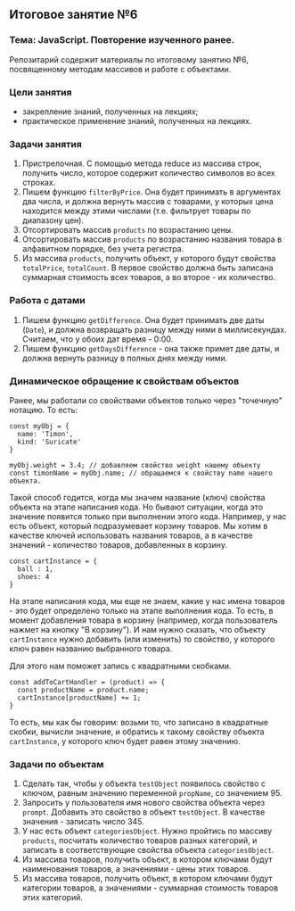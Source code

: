 ## Итоговое занятие №6

### Тема: JavaScript. Повторение изученного ранее.
Репозитарий содержит материалы по итоговому занятию №6, посвященному методам массивов и работе с объектами.

### Цели занятия
- закрепление знаний, полученных на лекциях;
- практическое применение знаний, полученных на лекциях.

### Задачи занятия

1. Пристрелочная. С помощью метода reduce из массива строк, получить число, которое содержит количество символов во всех строках.
2. Пишем функцию `filterByPrice`. Она будет принимать в аргументах два числа, и должна вернуть массив с товарами, у которых цена находится между этими числами (т.е. фильтрует товары по диапазону цен).
3. Отсортировать массив `products` по возрастанию цены.
4. Отсортировать массив `products` по возрастанию названия товара в алфавитном порядке, без учета регистра.
5. Из массива `products`, получить объект, у которого будут свойства `totalPrice`, `totalCount`. В первое свойство должна быть записана суммарная стоимость всех товаров, а во второе - их количество.

### Работа с датами
1. Пишем функцию `getDifference`. Она будет принимать две даты (`Date`), и должна возвращать разницу между ними в миллисекундах. Считаем, что у обоих дат время - 0:00.
2. Пишем функцию `getDaysDifference` - она также примет две даты, и должна вернуть разницу в полных днях между ними.

### Динамическое обращение к свойствам объектов
Ранее, мы работали со свойствами объектов только через "точечную" нотацию. То есть:
```
const myObj = {
  name: 'Timon',
  kind: 'Suricate'
}

myObj.weight = 3.4; // добавляем свойство weight нашему объекту
const timonName = myObj.name; // обращаемся к свойству name нашего объекта.
```

Такой способ годится, когда мы значем название (ключ) свойства объекта на этапе написания кода. Но бывают ситуации, когда это значение появится только при выполнении этого кода. Например, у нас есть объект, который подразумевает корзину товаров. Мы хотим в качестве ключей использовать названия товаров, а в качестве значений - количество товаров, добавленных в корзину.
```
const cartInstance = {
  ball : 1,
  shoes: 4
}
```

На этапе написания кода, мы еще не знаем, какие у нас имена товаров - это будет определено только на этапе выполнения кода. То есть, в момент добавления товара в корзину (например, когда пользователь нажмет на кнопку "В корзину"). И нам нужно сказать, что объекту `cartInstance` нужно добавить (или изменить) то свойство, у которого ключ равен названию выбранного товара.

Для этого нам поможет запись с квадратными скобками.

```
const addToCartHandler = (product) => {
  const productName = product.name;
  cartInstance[productName] += 1;
}
```

То есть, мы как бы говорим: возьми то, что записано в квадратные скобки, вычисли значение, и обратись к такому свойству объекта `cartInstance`, у которого ключ будет равен этому значению.

### Задачи по объектам
1. Сделать так, чтобы у объекта `testObject` появилось свойство с ключом, равным значению переменной `propName`, со значением 95.
2. Запросить у пользователя имя нового свойства объекта через `prompt`. Добавить это свойство в объект `testObject`. В качестве значения - записать число 345.
3. У нас есть объект `categoriesObject`. Нужно пройтись по массиву `products`, посчитать количество товаров разных категорий, и записать в соответствующие свойства объекта `categoriesObject`.
4. Из массива товаров, получить объект, в котором ключами будут наименования товаров, а значениями - цены этих товаров.
5. Из массива товаров, получить объект, в котором ключами будут категории товаров, а значениями - суммарная стоимость товаров этих категорий.